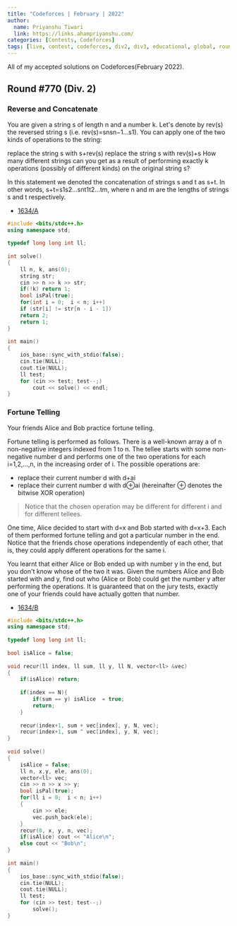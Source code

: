 ```yaml
---
title: "Codeforces | February | 2022"
author:
  name: Priyanshu Tiwari
  link: https://links.ahampriyanshu.com/
categories: [Contests, Codeforces]
tags: [live, contest, codeforces, div2, div3, educational, global, round]
---
```


All of my accepted solutions on Codeforces(February 2022).

## Round #770 (Div. 2)

### Reverse and Concatenate

You are given a string s of length n and a number k. Let's denote by rev(s) the reversed string s (i.e. rev(s)=snsn−1...s1). You can apply one of the two kinds of operations to the string:

replace the string s with s+rev(s)
replace the string s with rev(s)+s
How many different strings can you get as a result of performing exactly k operations (possibly of different kinds) on the original string s?

In this statement we denoted the concatenation of strings s and t as s+t. In other words, s+t=s1s2...snt1t2...tm, where n and m are the lengths of strings s and t respectively.


* [1634/A](https://codeforces.com/contest/1634/problem/A)

```cpp
#include <bits/stdc++.h>
using namespace std;
 
typedef long long int ll;
 
int solve()
{
    ll n, k, ans(0);
    string str;
    cin >> n >> k >> str;
    if(!k) return 1;
    bool isPal(true);
    for(int i = 0;  i < n; i++)
    if (str[i] != str[n - i - 1])
    return 2;
    return 1;
}
 
int main()
{
    ios_base::sync_with_stdio(false);
    cin.tie(NULL);
    cout.tie(NULL);
    ll test;
    for (cin >> test; test--;)
        cout << solve() << endl;
}
```

### Fortune Telling

Your friends Alice and Bob practice fortune telling.

Fortune telling is performed as follows. There is a well-known array a of n non-negative integers indexed from 1 to n. The tellee starts with some non-negative number d and performs one of the two operations for each i=1,2,…,n, in the increasing order of i. The possible operations are:

* replace their current number d with d+ai
* replace their current number d with d⊕ai (hereinafter ⊕ denotes the bitwise XOR operation)
> Notice that the chosen operation may be different for different i and for different tellees.

One time, Alice decided to start with d=x and Bob started with d=x+3. Each of them performed fortune telling and got a particular number in the end. Notice that the friends chose operations independently of each other, that is, they could apply different operations for the same i.

You learnt that either Alice or Bob ended up with number y in the end, but you don't know whose of the two it was. Given the numbers Alice and Bob started with and y, find out who (Alice or Bob) could get the number y after performing the operations. It is guaranteed that on the jury tests, exactly one of your friends could have actually gotten that number.

* [1634/B](https://codeforces.com/contest/1634/problem/B)

```cpp
#include <bits/stdc++.h>
using namespace std;
 
typedef long long int ll;
 
bool isAlice = false;
 
void recur(ll index, ll sum, ll y, ll N, vector<ll> &vec)
{
    if(isAlice) return;
 
    if(index == N){
        if(sum == y) isAlice  = true;
        return;
    }
        
    recur(index+1, sum + vec[index], y, N, vec);
    recur(index+1, sum ^ vec[index], y, N, vec);
}
 
void solve()
{
    isAlice = false;
    ll n, x,y, ele, ans(0);
    vector<ll> vec;
    cin >> n >> x >> y;
    bool isPal(true);
    for(ll i = 0;  i < n; i++)
    {
        cin >> ele;
        vec.push_back(ele);
    }
    recur(0, x, y, n, vec);
    if(isAlice) cout << "Alice\n";
    else cout << "Bob\n";
}
 
int main()
{
    ios_base::sync_with_stdio(false);
    cin.tie(NULL);
    cout.tie(NULL);
    ll test;
    for (cin >> test; test--;)
        solve();
}
```